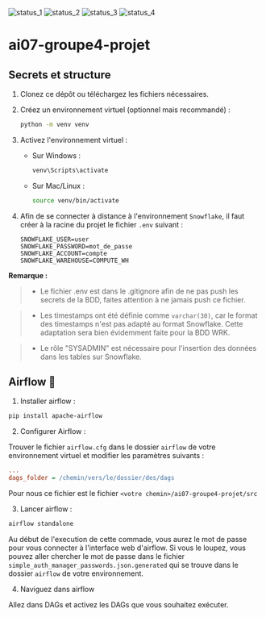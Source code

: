 ![status_1](https://img.shields.io/badge/Lot%201-done-brightgreen)
![status_2](https://img.shields.io/badge/Lot%201-done-brightgreen)
![status_3](https://img.shields.io/badge/Lot%202-In%20Progress-orange)
![status_4](https://img.shields.io/badge/Lot%204--grey)

# ai07-groupe4-projet

## Secrets et structure

1. Clonez ce dépôt ou téléchargez les fichiers nécessaires.

2. Créez un environnement virtuel (optionnel mais recommandé) :

   ```bash
   python -m venv venv
   ```

3. Activez l'environnement virtuel :

   - Sur Windows :

     ```bash
     venv\Scripts\activate
     ```

   - Sur Mac/Linux :

     ```bash
     source venv/bin/activate
     ```

4. Afin de se connecter à distance à l'environnement `Snowflake`, il faut créer à la racine du projet le fichier `.env` suivant :

   ```
   SNOWFLAKE_USER=user
   SNOWFLAKE_PASSWORD=mot_de_passe
   SNOWFLAKE_ACCOUNT=compte
   SNOWFLAKE_WAREHOUSE=COMPUTE_WH
   ```

**Remarque :**

> - Le fichier .env est dans le .gitignore afin de ne pas push les secrets de la BDD, faites attention à ne jamais push ce fichier.

> - Les timestamps ont été définie comme `varchar(30)`, car le format des timestamps n'est pas adapté au format Snowflake. Cette adaptation sera bien évidemment faite pour la BDD WRK.

> - Le rôle "SYSADMIN" est nécessaire pour l'insertion des données dans les tables sur Snowflake.

## Airflow 🤡

1. Installer airflow :

```bash
pip install apache-airflow
```

2. Configurer Airflow :

Trouver le fichier `airflow.cfg` dans le dossier `airflow` de votre environnement virtuel et modifier les paramètres suivants :

```ini
...
dags_folder = /chemin/vers/le/dossier/des/dags
```

Pour nous ce fichier est le fichier `<votre chemin>/ai07-groupe4-projet/src`

3. Lancer airflow :

```bash
airflow standalone
```

Au début de l'execution de cette commade, vous aurez le mot de passe pour vous connecter à l'interface web d'airflow.
Si vous le loupez, vous pouvez aller chercher le mot de passe dans le fichier `simple_auth_manager_passwords.json.generated` qui se trouve dans le dossier `airflow` de votre environnement.

4. Naviguez dans airflow

Allez dans DAGs et activez les DAGs que vous souhaitez exécuter.